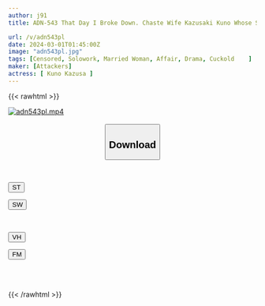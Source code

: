 ```yaml
---
author: j91
title: ADN-543 That Day I Broke Down. Chaste Wife Kazusaki Kuno Whose Seed Was Poured Into Her Husband's Brother

url: /v/adn543pl
date: 2024-03-01T01:45:00Z
image: "adn543pl.jpg"
tags: [Censored, Solowork, Married Woman, Affair, Drama, Cuckold	]
maker: [Attackers]
actress: [ Kuno Kazusa ]
---
```



{{< rawhtml >}}

<div class="video" data-videoid="46beG9rrzzIKQM0">
    <a href="javascript:;">
        <img src="/v/adn543pl/adn543pl.jpg" width="WIDTH" height="HEIGHT" alt="adn543pl.mp4" loading="lazy">
    </a>
</div>

<script type="text/javascript" src="https://j91.asia/asset/on-demand-st.js"></script>

<br>
  <link rel="stylesheet" href="https://j91.asia/asset/bs5.css">
  
  <center>
  <button class="btn btn-primary" type="button" data-bs-toggle="collapse" data-bs-target=".multi-collapse" aria-expanded="false" aria-controls="multiCollapseExample1 multiCollapseExample2"><h2>Download</h2></button></center>
</p>
<div class="row">
  <div class="col">
    <div class="collapse multi-collapse" id="multiCollapseExample1">
      <div class="card card-body">
	      	      <br>
<div class="buttons">  
<p><a href="https://streamtape.to/v/46beG9rrzzIKQM0" target="_blank"><button class="btn-hover color-3"><i class="fa fa-download"></i> ST</button></a></p>
<p><a href="https://cdnwish.com/a9f801oehluu" target="_blank"><button class="btn-hover color-2"><i class="fa fa-download"></i> SW</button></a></p></div>
    </div>
  </div>
</div>
  <div class="col">
    <div class="collapse multi-collapse" id="multiCollapseExample2">
      <div class="card card-body">
	      <br>
<div class="buttons">
<p><a href="javascript:;"><button class="btn-hover color-9"><i class="fa fa-download"></i> VH</button></a></p>
<p><a href="javascript:;"><button class="btn-hover color-8"><i class="fa fa-download"></i> FM</button></a></p></div>
<br><br>
      </div>
    </div>
  </div>
</div>

{{< /rawhtml >}}
